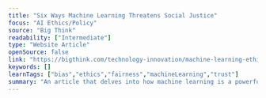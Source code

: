 ```yaml
---
title: "Six Ways Machine Learning Threatens Social Justice"
focus: "AI Ethics/Policy"
source: "Big Think"
readability: ["Intermediate"]
type: "Website Article"
openSource: false
link: "https://bigthink.com/technology-innovation/machine-learning-ethics"
keywords: []
learnTags: ["bias","ethics","fairness","machineLearning","trust"]
summary: "An article that delves into how machine learning is a powerful and imperfect tool that should not go unmonitored. "
---
```

